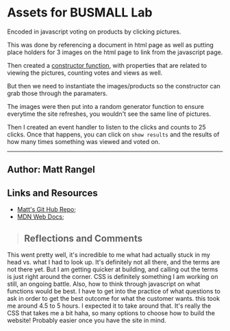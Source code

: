 # Assets for BUSMALL Lab

Encoded in javascript voting on products by clicking pictures.

This was done by referencing a document in html page as well as putting place holders for 3 images on the html page to link from the javascript page.

Then created a [constructor function](https://developer.mozilla.org/en-US/docs/Web/JavaScript/Reference/Classes/constructor), with properties that are related to viewing the pictures, counting votes and views as well.

But then we need to instantiate the images/products so the constructor can grab those through the paramaters.

The images were then put into a random generator function to ensure everytime the site refreshes, you wouldn't see the same line of pictures.

Then I created an event handler to listen to the clicks and counts to 25 clicks. Once that happens, you can click on `show results` and the results of how many times something was viewed and voted on.

------------

## Author: Matt Rangel

## Links and Resources

* [Matt's Git Hub Repo](https://github.com/rangelMatt/about-me.git);
* [MDN Web Docs](https://developer.mozilla.org/en-US/);

> ## Reflections and Comments

This went pretty well, it's incredible to me what had actually stuck in my head vs. what I had to look up. It's definitely not all there, and the terms are not there yet. But I am getting quicker at building, and calling out the terms is just right around the corner.
CSS is definitely something I am working on still, an ongoing battle. Also, how to think through javascript on what functions would be best. I have to get into the practice of what questions to ask in order to get the best outcome for what the customer wants.
this took me around 4.5 to 5 hours. I expected it to take around that.
It's really the CSS that takes me a bit haha, so many options to choose how to build the website! Probably easier once you have the site in mind.
